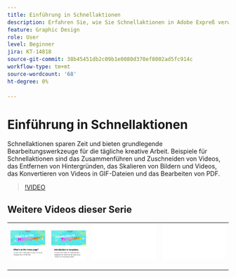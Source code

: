 ```yaml
---
title: Einführung in Schnellaktionen
description: Erfahren Sie, wie Sie Schnellaktionen in Adobe Expreß verwenden
feature: Graphic Design
role: User
level: Beginner
jira: KT-14818
source-git-commit: 38b45451db2c09b1e0080d370ef8002ad5fc914c
workflow-type: tm+mt
source-wordcount: '68'
ht-degree: 0%

---
```


# Einführung in Schnellaktionen

Schnellaktionen sparen Zeit und bieten grundlegende Bearbeitungswerkzeuge für die tägliche kreative Arbeit. Beispiele für Schnellaktionen sind das Zusammenführen und Zuschneiden von Videos, das Entfernen von Hintergründen, das Skalieren von Bildern und Videos, das Konvertieren von Videos in GIF-Dateien und das Bearbeiten von PDF.

>[!VIDEO](https://video.tv.adobe.com/v/3426925?quality=12&learn=on&hidetitle=true)

## Weitere Videos dieser Serie

<table style="table-layout:fixed">
<tr>
 <td>
      <a href="get-started.md">
         <img alt="Was befindet sich auf der Startseite?" src="assets/home-page.png" />
      </a>
 </td>
 <td>
      <a href="introduction-templates.md">
         <img alt="Einführung in Schnellaktionen" src="assets/introduction-templates.png" />
      </a>
 </td>
 <td>
      <img alt="Spacer" src="../assets/Whitespacer.png" />
      <div>
      <br>
   </td>
   <td>
      <img alt="Spacer" src="../assets/Whitespacer.png" />
      <div>
      <br>
   </td>
</tr>
</table>
